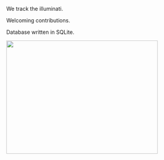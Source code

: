 We track the illuminati.


Welcoming contributions.

Database written in SQLite.

<img src="https://user-images.githubusercontent.com/25357920/202854997-45e0acd3-85b0-46e9-9ecd-84ac9ec44221.jpg" width="400" height="300">






